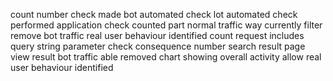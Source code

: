 count number check made bot automated check lot automated check performed application check counted part normal traffic way currently filter remove bot traffic real user behaviour identified count request includes query string parameter check consequence number search result page view result bot traffic able removed chart showing overall activity allow real user behaviour identified